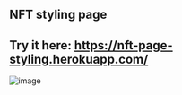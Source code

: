 ## NFT styling page
## Try it here: https://nft-page-styling.herokuapp.com/
![image](https://user-images.githubusercontent.com/95045934/184533085-b0f96c41-3286-4cbb-8585-06beb3a37f76.png)
